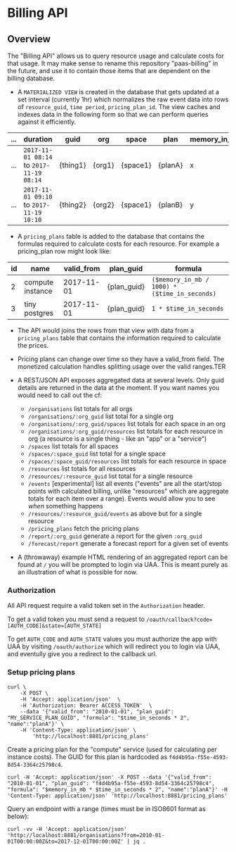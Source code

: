 # Billing API

## Overview

The "Billing API" allows us to query resource usage and calculate costs for
that usage. It may make sense to rename this repository "paas-billing" in the
future, and use it to contain those items that are dependent on the billing
database.

* A `MATERIALIZED VIEW` is created in the database that gets updated at a set interval (currently 1hr) which normalizes the raw event data into rows of `resource_guid`, `time period`, `pricing_plan_id`. The view caches and indexes data in the following form so that we can perform queries against it efficiently.

| ... | duration | guid | org | space | plan | memory_in_mb | ... |
| --- | --- | --- | --- | --- | --- | --- | --- |
| ... | `2017-11-01 08:14` to `2017-11-19 08:14` | {thing1} | {org1} | {space1} | {planA} | x | ... |
| ... | `2017-11-01 09:10` to `2017-11-19 10:10` | {thing2} | {org2} | {space1} | {planB} | y | ... |

* A `pricing_plans` table is added to the database that contains the formulas required to calculate costs for each resource. For example a pricing_plan row might look like:


| id | name | valid_from | plan_guid | formula |
| --- | --- | --- | --- | --- |
| 2 | compute instance | 2017-11-01 | {plan_guid} | `($memory_in_mb / 1000) * ($time_in_seconds)` |
| 3 | tiny postgres | 2017-11-01 | {plan_guid} | `1 * $time_in_seconds` |


* The API would joins the rows from that view with data from a `pricing_plans` table that contains the information required to calculate the prices.

* Pricing plans can change over time so they have a valid_from field. The monetized calculation handles splitting usage over the valid ranges.TER

* A REST/JSON API exposes aggregated data at several levels. Only guid details are returned in the data at the moment. If you want names you would need to call out the cf:
    - `/organisations` list totals for all orgs
    - `/organisations/:org_guid` list total for a single org
    - `/organisations/:org_guid/spaces` list totals for each space in an org
    - `/organisations/:org_guid/resources` list totals for each resource in org (a resource is a single thing - like an "app" or a "service")
    - `/spaces` list totals for all spaces
    - `/spaces/:space_guid` list total for a single space
    - `/spaces/:space_guid/resources` list totals for each resource in space
    - `/resources` list totals for all resources
    - `/resources/:resource_guid` list total for a single resource
    - `/events` [experimental] list all events ("events" are all the start/stop points with calculated billing, unlike "resources" which are aggregate totals for each item over a range). Events would allow you to see _when_ something happens
    - `/resources/:resource_guid/events` as above but for a single resource
    - `/pricing_plans` fetch the pricing plans
    - `/report/:org_guid` generate a report for the given `:org_guid`
    - `/forecast/report` generate a forecast report for a given set of events

* A (throwaway) example HTML rendering of an aggregated report can be found at `/` you will be prompted to login via UAA. This is meant purely as an illustration of what is possible for now.

### Authorization

All API request require a valid token set in the `Authorization` header.

To get a valid token you must send a request to `/oauth/callback?code=[AUTH_CODE]&state=[AUTH_STATE]`

To get `AUTH_CODE` and `AUTH_STATE` values you must authorize the app with UAA by visiting `/oauth/authorize` which will redirect you to login via UAA, and eventully give you a redirect to the callback url.

### Setup pricing plans

```
curl \
    -X POST \
    -H 'Accept: application/json'  \
    -H 'Authorization: Bearer ACCESS_TOKEN'  \
    --data '{"valid_from": "2010-01-01", "plan_guid": "MY_SERVICE_PLAN_GUID", "formula": "$time_in_seconds * 2", "name":"planA"}' \
    -H 'Content-Type: application/json' \
        'http://localhost:8881/pricing_plans'
```

Create a pricing plan for the "compute" service (used for calculating per instance costs). The GUID for this plan is hardcoded as `f4d4b95a-f55e-4593-8d54-3364c25798c4`.

```
curl -H 'Accept: application/json' -X POST --data '{"valid_from": "2010-01-01", "plan_guid": "f4d4b95a-f55e-4593-8d54-3364c25798c4", "formula": "$memory_in_mb * $time_in_seconds * 2", "name":"planA"}' -H 'Content-Type: application/json' 'http://localhost:8881/pricing_plans'
```

Query an endpoint with a range (times must be in ISO8601 format as below):

```
curl -vv -H 'Accept: application/json' 'http://localhost:8881/organisations?from=2010-01-01T00:00:00Z&to=2017-12-01T00:00:00Z' | jq .
```

